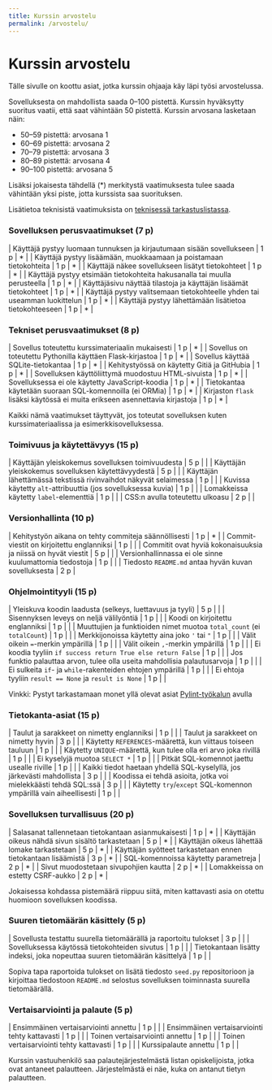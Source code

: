 ```yaml
---
title: Kurssin arvostelu
permalink: /arvostelu/
---
```


# Kurssin arvostelu

Tälle sivulle on koottu asiat, jotka kurssin ohjaaja käy läpi työsi arvostelussa.

Sovelluksesta on mahdollista saada 0–100 pistettä. Kurssin hyväksytty suoritus vaatii, että saat vähintään 50 pistettä. Kurssin arvosana lasketaan näin:

* 50–59 pistettä: arvosana 1
* 60–69 pistettä: arvosana 2
* 70–79 pistettä: arvosana 3
* 80–89 pistettä: arvosana 4
* 90–100 pistettä: arvosana 5

Lisäksi jokaisesta tähdellä (*) merkitystä vaatimuksesta tulee saada vähintään yksi piste, jotta kurssista saa suorituksen.

Lisätietoa teknisistä vaatimuksista on [teknisessä tarkastuslistassa](../lista).

<style>
table {display: table; width:100%;}
</style>

### Sovelluksen perusvaatimukset (7 p)

| Käyttäjä pystyy luomaan tunnuksen ja kirjautumaan sisään sovellukseen | 1 p | * |
| Käyttäjä pystyy lisäämään, muokkaamaan ja poistamaan tietokohteita | 1 p | * |
| Käyttäjä näkee sovellukseen lisätyt tietokohteet | 1 p | * |
| Käyttäjä pystyy etsimään tietokohteita hakusanalla tai muulla perusteella | 1 p | * |
| Käyttäjäsivu näyttää tilastoja ja käyttäjän lisäämät tietokohteet | 1 p | * |
| Käyttäjä pystyy valitsemaan tietokohteelle yhden tai useamman luokittelun | 1 p | * |
| Käyttäjä pystyy lähettämään lisätietoa tietokohteeseen | 1 p | * |


### Tekniset perusvaatimukset (8 p)

| Sovellus toteutettu kurssimateriaalin mukaisesti | 1 p | * |
| Sovellus on toteutettu Pythonilla käyttäen Flask-kirjastoa | 1 p | * |
| Sovellus käyttää SQLite-tietokantaa | 1 p | * |
| Kehitystyössä on käytetty Gitiä ja GitHubia | 1 p | * |
| Sovelluksen käyttöliittymä muodostuu HTML-sivuista | 1 p | * |
| Sovelluksessa ei ole käytetty JavaScript-koodia | 1 p | * |
| Tietokantaa käytetään suoraan SQL-komennoilla (ei ORMia) | 1 p | * |
| Kirjaston `flask` lisäksi käytössä ei muita erikseen asennettavia kirjastoja | 1 p | * |

Kaikki nämä vaatimukset täyttyvät, jos toteutat sovelluksen kuten kurssimateriaalissa ja esimerkkisovelluksessa.

### Toimivuus ja käytettävyys (15 p)

| Käyttäjän yleiskokemus sovelluksen toimivuudesta | 5 p | |
| Käyttäjän yleiskokemus sovelluksen käytettävyydestä | 5 p | |
| Käyttäjän lähettämässä tekstissä rivinvaihdot näkyvät selaimessa | 1 p | |
| Kuvissa käytetty `alt`-attribuuttia (jos sovelluksessa kuvia) | 1 p | |
| Lomakkeissa käytetty `label`-elementtiä | 1 p | |
| CSS:n avulla toteutettu ulkoasu | 2 p | |

### Versionhallinta (10 p)

| Kehitystyön aikana on tehty commiteja säännöllisesti | 1 p | * |
| Commit-viestit on kirjoitettu englanniksi | 1 p | |
| Commitit ovat hyviä kokonaisuuksia ja niissä on hyvät viestit | 5 p | |
| Versionhallinnassa ei ole sinne kuulumattomia tiedostoja | 1 p | |
| Tiedosto `README.md` antaa hyvän kuvan sovelluksesta | 2 p |

### Ohjelmointityyli (15 p)

| Yleiskuva koodin laadusta (selkeys, luettavuus ja tyyli) | 5 p | |
| Sisennyksen leveys on neljä välilyöntiä | 1 p | |
| Koodi on kirjoitettu englanniksi | 1 p | |
| Muuttujien ja funktioiden nimet muotoa `total_count` (ei `totalCount`) | 1 p | |
| Merkkijonoissa käytetty aina joko `'` tai `"` | 1 p | |
| Välit oikein `=`-merkin ympärillä | 1 p | |
| Välit oikein `,`-merkin ympärillä | 1 p | |
| Ei koodia tyyliin `if success return True else return False` | 1 p | |
| Jos funktio palauttaa arvon, tulee olla useita mahdollisia palautusarvoja | 1 p | |
| Ei sulkeita `if`- ja `while`-rakenteiden ehtojen ympärillä | 1 p | |
| Ei ehtoja tyyliin `result == None` ja `result is None` | 1 p | |

Vinkki: Pystyt tarkastamaan monet yllä olevat asiat [Pylint-työkalun](../pylint) avulla

### Tietokanta-asiat (15 p)

| Taulut ja sarakkeet on nimetty englanniksi | 1 p | |
| Taulut ja sarakkeet on nimetty hyvin | 3 p | |
| Käytetty `REFERENCES`-määrettä, kun viittaus toiseen tauluun | 1 p | |
| Käytetty `UNIQUE`-määrettä, kun tulee olla eri arvo joka rivillä | 1 p | |
| Ei kyselyjä muotoa `SELECT *` | 1 p | |
| Pitkät SQL-komennot jaettu usealle riville | 1 p | |
| Kaikki tiedot haetaan yhdellä SQL-kyselyllä, jos järkevästi mahdollista | 3 p | |
| Koodissa ei tehdä asioita, jotka voi mielekkäästi tehdä SQL:ssä | 3 p | |
| Käytetty `try`/`except` SQL-komennon ympärillä vain aiheellisesti | 1 p | |

### Sovelluksen turvallisuus (20 p)

| Salasanat tallennetaan tietokantaan asianmukaisesti | 1 p | * |
| Käyttäjän oikeus nähdä sivun sisältö tarkastetaan | 5 p | * |
| Käyttäjän oikeus lähettää lomake tarkastetaan | 5 p | * |
| Käyttäjän syötteet tarkastetaan ennen tietokantaan lisäämistä | 3 p | * |
| SQL-komennoissa käytetty parametreja | 2 p | * |
| Sivut muodostetaan sivupohjien kautta | 2 p | * |
| Lomakkeissa on estetty CSRF-aukko | 2 p | * |

Jokaisessa kohdassa pistemäärä riippuu siitä, miten kattavasti asia on otettu huomioon sovelluksen koodissa.

### Suuren tietomäärän käsittely (5 p)

| Sovellusta testattu suurella tietomäärällä ja raportoitu tulokset | 3 p | |
| Sovelluksessa käytössä tietokohteiden sivutus | 1 p | |
| Tietokantaan lisätty indeksi, joka nopeuttaa suuren tietomäärän käsittelyä | 1 p | |

Sopiva tapa raportoida tulokset on lisätä tiedosto `seed.py` repositorioon ja kirjoittaa tiedostoon `README.md` selostus sovelluksen toiminnasta suurella tietomäärällä.

### Vertaisarviointi ja palaute (5 p)

| Ensimmäinen vertaisarviointi annettu | 1 p | |
| Ensimmäinen vertaisarviointi tehty kattavasti | 1 p | |
| Toinen vertaisarviointi annettu | 1 p | |
| Toinen vertaisarviointi tehty kattavasti | 1 p | |
| Kurssipalaute annettu | 1 p | |

Kurssin vastuuhenkilö saa palautejärjestelmästä listan opiskelijoista, jotka ovat antaneet palautteen. Järjestelmästä ei näe, kuka on antanut tietyn palautteen.
